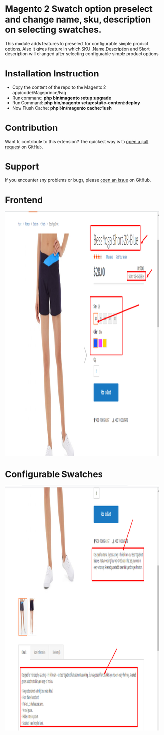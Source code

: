 # Magento 2 Swatch option preselect and change name, sku, description on selecting swatches.

This module adds features to preselect for configurable simple product options.
Also it gives feature in which SKU ,Name,Description and Short description will changed after selecting configurable simple product options

# Installation Instruction

* Copy the content of the repo to the Magento 2 app/code/Mageprince/Faq
* Run command:
  <b>php bin/magento setup:upgrade</b>
* Run Command:
  <b>php bin/magento setup:static-content:deploy</b>
* Now Flush Cache: <b>php bin/magento cache:flush</b>


# Contribution

Want to contribute to this extension? The quickest way is to <a href="https://help.github.com/articles/about-pull-requests/">open a pull request</a> on GitHub.

# Support

If you encounter any problems or bugs, please <a href="https://github.com/mageseller/Variantsfix/issues">open an issue</a> on GitHub.


# Frontend

<img src="https://raw.githubusercontent.com/mageseller/Variantsfix/main/Screenshot//screenshot_1.png" height="800"/>

# Configurable Swatches 
<img src="https://raw.githubusercontent.com/mageseller/Variantsfix/main/Screenshot//screenshot_2.png" height="800"/>

